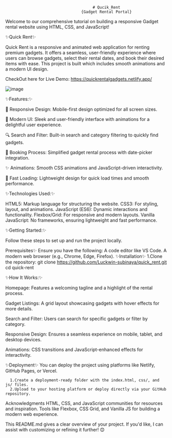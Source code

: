                                           # Qucik_Rent 
                                     {Gadget Rental Portal}

Welcome to our comprehensive tutorial on building a responsive Gadget rental website using HTML, CSS, and JavaScript!


✨Quick Rent✨

Quick Rent is a responsive and animated web application for renting premium gadgets. It offers a seamless, user-friendly experience where users can browse gadgets, select their rental dates, and book their desired items with ease. This project is built which includes smooth animations and a modern UI design.

CheckOut here for Live Demo: https://quickrentalgadgets.netlify.app/

![image](https://github.com/user-attachments/assets/1aef87d2-e457-4f03-b92c-5d00ab8a3e75)

✨Features:✨

📱 Responsive Design: Mobile-first design optimized for all screen sizes.

🎨 Modern UI: Sleek and user-friendly interface with animations for a delightful user experience.

🔍 Search and Filter: Built-in search and category filtering to quickly find gadgets.

📅 Booking Process: Simplified gadget rental process with date-picker integration.

✨ Animations: Smooth CSS animations and JavaScript-driven interactivity.

🚀 Fast Loading: Lightweight design for quick load times and smooth performance.


✨Technologies Used:✨

HTML5: Markup language for structuring the website.
CSS3: For styling, layout, and animations.
JavaScript (ES6): Dynamic interactions and functionality.
Flexbox/Grid: For responsive and modern layouts.
Vanilla JavaScript: No frameworks, ensuring lightweight and fast performance.

✨Getting Started:✨

Follow these steps to set up and run the project locally.

Prerequisites✨
Ensure you have the following:
           A code editor like VS Code.
           A modern web browser (e.g., Chrome, Edge, Firefox).
✨Installation✨
1.Clone the repository:
         git clone https://github.com/Luckwin-subinaya/quick_rent.git
         cd quick-rent



✨How It Works:✨

Homepage:
Features a welcoming tagline and a highlight of the rental process.

Gadget Listings:
A grid layout showcasing gadgets with hover effects for more details.

Search and Filter:
Users can search for specific gadgets or filter by category.

Responsive Design:
Ensures a seamless experience on mobile, tablet, and desktop devices.

Animations:
CSS transitions and JavaScript-enhanced effects for interactivity.

✨Deployment✨
You can deploy the project using platforms like Netlify, GitHub Pages, or Vercel.

      1.Create a deployment-ready folder with the index.html, css/, and js/ files.
      2.Upload to your hosting platform or deploy directly via your GitHub repository.


Acknowledgments
HTML, CSS, and JavaScript communities for resources and inspiration.
Tools like Flexbox, CSS Grid, and Vanilla JS for building a modern web experience.


This README.md gives a clear overview of your project. If you'd like, I can assist with customizing or refining it further! 😊
